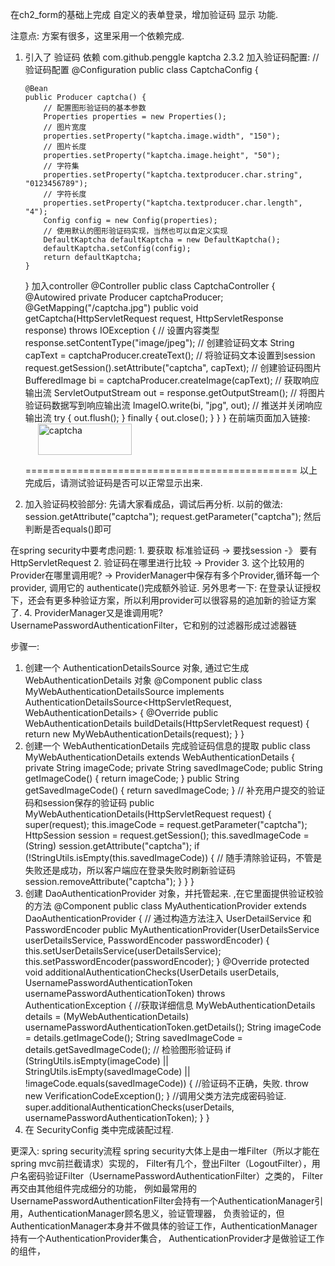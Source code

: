 在ch2_form的基础上完成 自定义的表单登录，增加验证码 显示 功能. 

注意点:
方案有很多，这里采用一个依赖完成. 
1. 引入了 验证码 依赖
     <dependency>
                  <groupId>com.github.penggle</groupId>
                  <artifactId>kaptcha</artifactId>
                  <version>2.3.2</version>
     </dependency>
   加入验证码配置:
   //验证码配置
   @Configuration
   public class CaptchaConfig {
   
       @Bean
       public Producer captcha() {
           // 配置图形验证码的基本参数
           Properties properties = new Properties();
           // 图片宽度
           properties.setProperty("kaptcha.image.width", "150");
           // 图片长度
           properties.setProperty("kaptcha.image.height", "50");
           // 字符集
           properties.setProperty("kaptcha.textproducer.char.string", "0123456789");
           // 字符长度
           properties.setProperty("kaptcha.textproducer.char.length", "4");
           Config config = new Config(properties);
           // 使用默认的图形验证码实现，当然也可以自定义实现
           DefaultKaptcha defaultKaptcha = new DefaultKaptcha();
           defaultKaptcha.setConfig(config);
           return defaultKaptcha;
       }
   
   }
   加入controller
   @Controller
   public class CaptchaController {
       @Autowired
       private Producer captchaProducer;
       @GetMapping("/captcha.jpg")
       public void getCaptcha(HttpServletRequest request, HttpServletResponse response) throws IOException {
           // 设置内容类型
           response.setContentType("image/jpeg");
           // 创建验证码文本
           String capText = captchaProducer.createText();
           // 将验证码文本设置到session
           request.getSession().setAttribute("captcha", capText);
           // 创建验证码图片
           BufferedImage bi = captchaProducer.createImage(capText);
           // 获取响应输出流
           ServletOutputStream out = response.getOutputStream();
           // 将图片验证码数据写到响应输出流
           ImageIO.write(bi, "jpg", out);
           // 推送并关闭响应输出流
           try {
               out.flush();
           } finally {
               out.close();
           }
       }
   }
   在前端页面加入链接:
   <img src="/captcha.jpg" alt="captcha" height="50px" width="150px" style="margin-left: 20px;">
   
   ===============================================
   以上完成后，请测试验证码是否可以正常显示出来. 
   
2. 加入验证码校验部分:   先请大家看成品，调试后再分析. 
   以前的做法:  session.getAttribute("captcha");
              request.getParameter("captcha");
              然后判断是否equals()即可

  在spring security中要考虑问题: 1. 要获取 标准验证码  -> 要找session -》 要有HttpServletRequest
                               2. 验证码在哪里进行比较   -> Provider
                               3. 这个比较用的Provider在哪里调用呢? -> 
                                    ProviderManager中保存有多个Provider,循环每一个provider, 调用它的 authenticate()完成额外验证. 
                                    另外思考一下: 在登录认证授权下，还会有更多种验证方案，所以利用provider可以很容易的追加新的验证方案了. 
                               4. ProviderManager又是谁调用呢? UsernamePasswordAuthenticationFilter，它和别的过滤器形成过滤器链
                               
   步骤一: 
   1. 创建一个  AuthenticationDetailsSource  对象, 通过它生成  WebAuthenticationDetails 对象
        @Component
        public class MyWebAuthenticationDetailsSource implements AuthenticationDetailsSource<HttpServletRequest, WebAuthenticationDetails> {
            @Override
            public WebAuthenticationDetails buildDetails(HttpServletRequest request) {
                return new MyWebAuthenticationDetails(request);
            }
        }
   2. 创建一个  WebAuthenticationDetails 完成验证码信息的提取
        public class MyWebAuthenticationDetails extends WebAuthenticationDetails {      
            private String imageCode;
            private String savedImageCode;
            public String getImageCode() {
                return imageCode;
            }
            public String getSavedImageCode() {
                return savedImageCode;
            }
            // 补充用户提交的验证码和session保存的验证码
            public MyWebAuthenticationDetails(HttpServletRequest request) {
                super(request);
                this.imageCode = request.getParameter("captcha");
                HttpSession session = request.getSession();
                this.savedImageCode = (String) session.getAttribute("captcha");
                if (!StringUtils.isEmpty(this.savedImageCode)) {
                    // 随手清除验证码，不管是失败还是成功，所以客户端应在登录失败时刷新验证码
                    session.removeAttribute("captcha");
                }
            }
        }
   3. 创建  DaoAuthenticationProvider  对象，并托管起来. ,在它里面提供验证校验的方法
      @Component
      public class MyAuthenticationProvider extends DaoAuthenticationProvider {
          // 通过构造方法注入  UserDetailService  和  PasswordEncoder
          public MyAuthenticationProvider(UserDetailsService userDetailsService, PasswordEncoder passwordEncoder) {
              this.setUserDetailsService(userDetailsService);
              this.setPasswordEncoder(passwordEncoder);
          }
          @Override
          protected void additionalAuthenticationChecks(UserDetails userDetails, UsernamePasswordAuthenticationToken usernamePasswordAuthenticationToken) throws AuthenticationException {
              //获取详细信息
              MyWebAuthenticationDetails details = (MyWebAuthenticationDetails) usernamePasswordAuthenticationToken.getDetails();
              String imageCode = details.getImageCode();
              String savedImageCode = details.getSavedImageCode();
              // 检验图形验证码
              if (StringUtils.isEmpty(imageCode) || StringUtils.isEmpty(savedImageCode) || !imageCode.equals(savedImageCode)) {
                  //验证码不正确，失败.
                  throw new VerificationCodeException();
              }
              //调用父类方法完成密码验证.
              super.additionalAuthenticationChecks(userDetails, usernamePasswordAuthenticationToken);
          }
      }
   4. 在 SecurityConfig 类中完成装配过程. 
      
    


  更深入: spring security流程
      spring security大体上是由一堆Filter（所以才能在spring mvc前拦截请求）实现的，
      Filter有几个，登出Filter（LogoutFilter），用户名密码验证Filter（UsernamePasswordAuthenticationFilter）之类的，
      Filter再交由其他组件完成细分的功能，
      例如最常用的UsernamePasswordAuthenticationFilter会持有一个AuthenticationManager引用，AuthenticationManager顾名思义，验证管理器，
      负责验证的，但AuthenticationManager本身并不做具体的验证工作，AuthenticationManager持有一个AuthenticationProvider集合，
      AuthenticationProvider才是做验证工作的组件，  